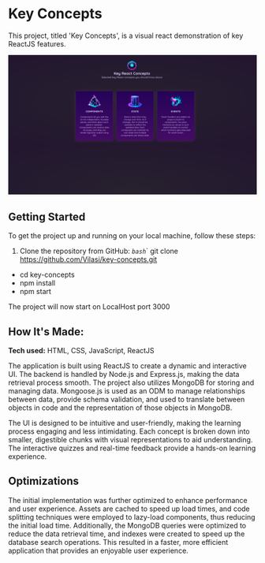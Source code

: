 # Key Concepts

This project, titled 'Key Concepts', is a visual react demonstration of key ReactJS features.

![Key Concepts Screenshot](./src/assets/images/README/screenshot.png)

## Getting Started

To get the project up and running on your local machine, follow these steps:

1. Clone the repository from GitHub:
   _`bash`_`
   git clone https://github.com/Vilasi/key-concepts.git

- cd key-concepts
- npm install
- npm start

The project will now start on LocalHost port 3000

## How It's Made:

**Tech used:** HTML, CSS, JavaScript, ReactJS

The application is built using ReactJS to create a dynamic and interactive UI. The backend is handled by Node.js and Express.js, making the data retrieval process smooth. The project also utilizes MongoDB for storing and managing data. Mongoose.js is used as an ODM to manage relationships between data, provide schema validation, and used to translate between objects in code and the representation of those objects in MongoDB.

The UI is designed to be intuitive and user-friendly, making the learning process engaging and less intimidating. Each concept is broken down into smaller, digestible chunks with visual representations to aid understanding. The interactive quizzes and real-time feedback provide a hands-on learning experience.

## Optimizations

The initial implementation was further optimized to enhance performance and user experience. Assets are cached to speed up load times, and code splitting techniques were employed to lazy-load components, thus reducing the initial load time. Additionally, the MongoDB queries were optimized to reduce the data retrieval time, and indexes were created to speed up the database search operations. This resulted in a faster, more efficient application that provides an enjoyable user experience.
